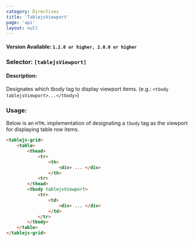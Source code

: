 ```yaml
---
category: Directives
title: 'TablejsViewport'
page: 'api'
layout: null
---
```


#### Version Available: `1.2.0 or higher, 2.0.0 or higher`

### Selector: `[tablejsViewport]`

#### Description:

Designates which tbody tag to display viewport items. (e.g.: `<tbody tablejsViewport>...</tbody>`)

### Usage:

Below is an `HTML` implementation of designating a `tbody` tag as the viewport for displaying table row items.

```html
<tablejs-grid>
    <table>
        <thead>
            <tr>
                <th>
                    <div> ... </div>
                </th>
            <tr>
        </thead>
        <tbody tablejsViewport>
            <tr>
                <td>
                    <div> ... </div>
                </td>
            </tr>
        </tbody>
    </table>
</tablejs-grid>    
```